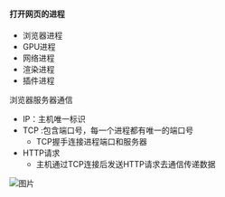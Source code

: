 

#### 打开网页的进程

* 浏览器进程
* GPU进程
* 网络进程
* 渲染进程
* 插件进程

浏览器服务器通信

* IP：主机唯一标识
* TCP :包含端口号，每一个进程都有唯一的端口号
    * TCP握手连接进程端口和服务器
* HTTP请求
    * 主机通过TCP连接后发送HTTP请求去通信传递数据

![图片](https://uploader.shimo.im/f/8MYy4NMr6mWd8rBg.png!thumbnail?fileGuid=XqHGTWg6xTCKPqwr)






